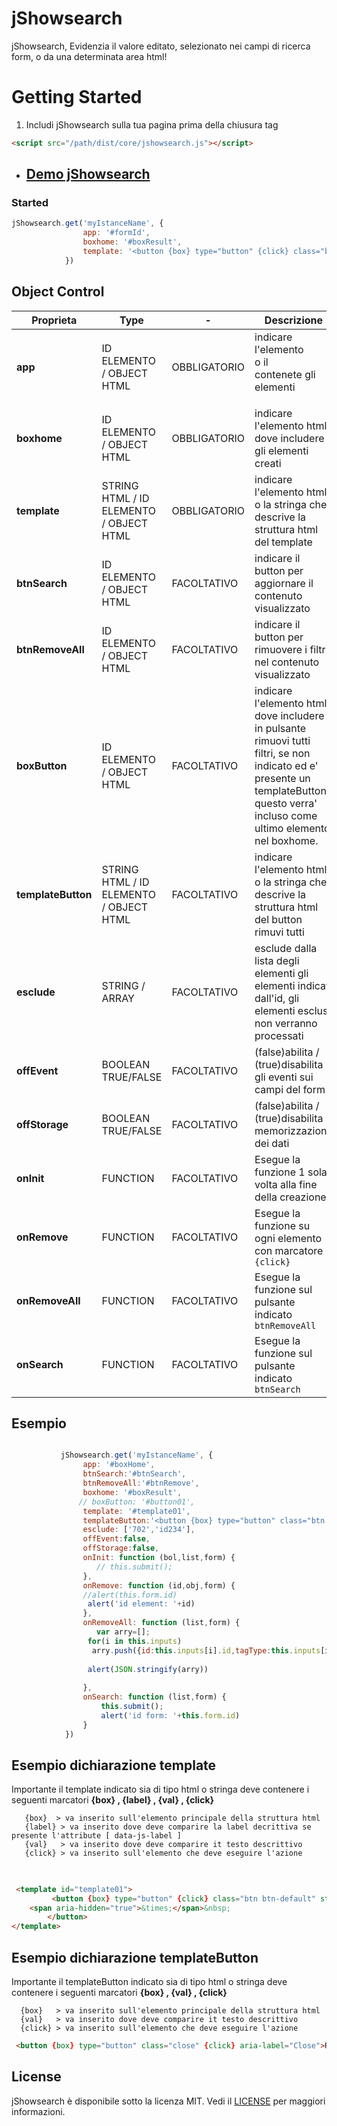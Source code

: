 # jShowsearch
jShowsearch, Evidenzia il valore editato, selezionato nei campi di ricerca form, o da una determinata area html!

# Getting Started

1. Includi jShowsearch sulla tua pagina prima della chiusura tag </body> 
```html
<script src="/path/dist/core/jshowsearch.js"></script>
```

* ## [Demo jShowsearch](https://mssalvo.github.io/jShowsearch/)

### Started

```js
jShowsearch.get('myIstanceName', {
                app: '#formId',
                boxhome: '#boxResult',
                template: '<button {box} type="button" {click} class="btn btn-default"> {val} <span>&times;</span></button>'
            })
```

## Object Control

Proprieta | Type | - | Descrizione  
------- | ------- | ------- | -------
**app** |ID ELEMENTO / OBJECT HTML | OBBLIGATORIO | indicare l'elemento <form> o il <div> contenete gli elementi
**boxhome**   |ID ELEMENTO / OBJECT HTML | OBBLIGATORIO | indicare l'elemento html dove includere gli elementi creati
**template**  |STRING HTML / ID ELEMENTO / OBJECT HTML | OBBLIGATORIO | indicare l'elemento html o la stringa che descrive la struttura html del template	
**btnSearch** |ID ELEMENTO / OBJECT HTML | FACOLTATIVO | indicare il button per aggiornare il contenuto visualizzato
**btnRemoveAll** |ID ELEMENTO / OBJECT HTML | FACOLTATIVO | indicare il button per rimuovere i filtri nel contenuto visualizzato
**boxButton** |ID ELEMENTO / OBJECT HTML | FACOLTATIVO | indicare l'elemento html dove includere in pulsante rimuovi tutti filtri, se non indicato ed e' presente un templateButton, questo verra' incluso come ultimo elemento nel boxhome.
**templateButton** |STRING HTML / ID ELEMENTO / OBJECT HTML | FACOLTATIVO  | indicare l'elemento html o la stringa che descrive la struttura html del button rimuvi tutti
**esclude** 	|STRING / ARRAY  | FACOLTATIVO | esclude dalla lista degli elementi gli elementi indicati dall'id, gli elementi esclusi non verranno processati
**offEvent**  |BOOLEAN TRUE/FALSE | FACOLTATIVO | (false)abilita / (true)disabilita gli eventi sui campi del form     
**offStorage** |BOOLEAN TRUE/FALSE | FACOLTATIVO | (false)abilita / (true)disabilita memorizzazione dei dati                                            
**onInit**	|FUNCTION | FACOLTATIVO | Esegue la funzione 1 sola volta alla fine della creazione
**onRemove**	|FUNCTION | FACOLTATIVO | Esegue la funzione su ogni elemento con marcatore `{click}` 
**onRemoveAll**	|FUNCTION | FACOLTATIVO | Esegue la funzione sul pulsante indicato ` btnRemoveAll `
**onSearch**	|FUNCTION | FACOLTATIVO | Esegue la funzione sul pulsante indicato ` btnSearch `




## Esempio

```js

           jShowsearch.get('myIstanceName', {
                app: '#boxHome',
                btnSearch:'#btnSearch',
                btnRemoveAll:'#btnRemove',
                boxhome: '#boxResult',
               // boxButton: '#button01',
                template: '#template01',
                templateButton:'<button {box} type="button" class="btn btn-danger" {click} aria-label="Close" style="margin:5px 0px 0px 8px;border-radius: 5px;color:#ffffff">Rimuovi Filtri &nbsp;<span>&times;</span></button>',
                esclude: ['702','id234'],
                offEvent:false,
                offStorage:false,
                onInit: function (bol,list,form) {  
                   // this.submit(); 
                },
                onRemove: function (id,obj,form) {
                //alert(this.form.id)
                 alert('id element: '+id)
                },
                onRemoveAll: function (list,form) {  
                   var arry=[];
                 for(i in this.inputs)
                  arry.push({id:this.inputs[i].id,tagType:this.inputs[i].type})
                   
                 alert(JSON.stringify(arry)) 
             
                },
                onSearch: function (list,form) { 
                    this.submit();  
                    alert('id form: '+this.form.id) 
                }
            })

```
## Esempio dichiarazione template
 Importante il template indicato sia di tipo html o stringa deve contenere i seguenti marcatori **{box} , {label} , {val} , {click}**
 ```
    {box}  > va inserito sull'elemento principale della struttura html
    {label} > va inserito dove deve comparire la label decrittiva se presente l'attribute [ data-js-label ]
    {val}   > va inserito dove deve comparire it testo descrittivo
    {click} > va inserito sull'elemento che deve eseguire l'azione
  ```
 ##
 
```html

 <template id="template01">
         <button {box} type="button" {click} class="btn btn-default" style="background-color: #0452a5;margin-left:8px;color:#ffffff"> <span>{label}</span> {val}
	<span aria-hidden="true">&times;</span>&nbsp;
        </button>  
</template>

```

 ## Esempio dichiarazione templateButton
Importante il templateButton indicato sia di tipo html o stringa deve contenere  i seguenti marcatori **{box} , {val} , {click}**  
```      
  {box}   > va inserito sull'elemento principale della struttura html
  {val}   > va inserito dove deve comparire it testo descrittivo
  {click} > va inserito sull'elemento che deve eseguire l'azione              
  ```
 ```html
  <button {box} type="button" class="close" {click} aria-label="Close">Rimuovi Filtri <span aria-hidden="true">&times;</span></button>
```


 ## License

jShowsearch è disponibile sotto la licenza MIT. Vedi il [LICENSE](https://github.com/mssalvo/jShowsearch/blob/master/LICENSE) per maggiori informazioni.

